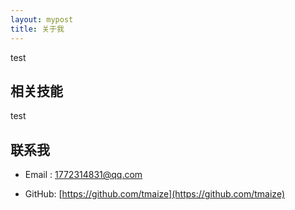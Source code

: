 ```yaml
---
layout: mypost
title: 关于我
---
```


test

## 相关技能

test

## 联系我

- Email&nbsp;: [1772314831@qq.com](mailto:1772314831@qq.com)

- GitHub: [https://github.com/tmaize](https://github.com/tmaize)
